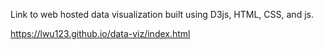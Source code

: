 Link to web hosted data visualization built using D3js, HTML, CSS, and js.

https://lwu123.github.io/data-viz/index.html
